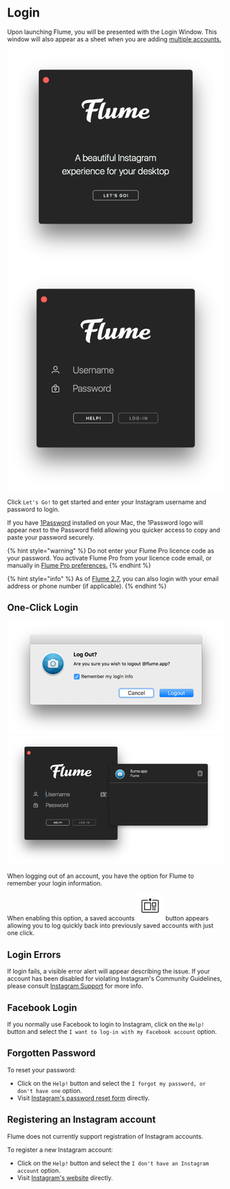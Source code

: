 # Login

Upon launching Flume, you will be presented with the Login Window. This window will also appear as a sheet when you are adding [multiple accounts.](../preferences/accounts.md)

![](../.gitbook/assets/login.png) ![](../.gitbook/assets/login-form.png)

Click `Let's Go!` to get started and enter your Instagram username and password to login.

If you have [1Password](https://1password.com) installed on your Mac, the 1Password logo will appear next to the Password field allowing you quicker access to copy and paste your password securely.

{% hint style="warning" %}
Do not enter your Flume Pro licence code as your password. You activate Flume Pro from your licence code email, or manually in [Flume Pro preferences.](../preferences/flumepro.md)
{% endhint %}

{% hint style="info" %}
As of [Flume 2.7](../general/whatsnew.md), you can also login with your email address or phone number \(if applicable\).
{% endhint %}

## One-Click Login

![](../.gitbook/assets/logout-oneclick.png) ![](../.gitbook/assets/login-oneclick.png)

When logging out of an account, you have the option for Flume to remember your login information.

When enabling this option, a saved accounts ![](../.gitbook/assets/oneclick-login.png) button appears allowing you to log quickly back into previously saved accounts with just one click.

## Login Errors

If login fails, a visible error alert will appear describing the issue. If your account has been disabled for violating Instagram's Community Guidelines, please consult [Instagram Support](https://help.instagram.com/366993040048856) for more info.

## Facebook Login

If you normally use Facebook to login to Instagram, click on the `Help!` button and select the `I want to log-in with my Facebook account` option.

## Forgotten Password

To reset your password:

* Click on the `Help!` button and select the `I forgot my password, or don't have one` option.
* Visit [Instagram's password reset form](https://www.instagram.com/accounts/password/reset/) directly.

## Registering an Instagram account

Flume does not currently support registration of Instagram accounts.

To register a new Instagram account:

* Click on the `Help!` button and select the `I don't have an Instagram account` option.
* Visit [Instagram's website](https://instagram.com) directly.

